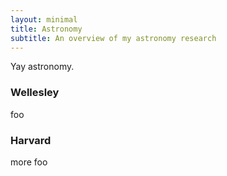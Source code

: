 ```yaml
---
layout: minimal
title: Astronomy
subtitle: An overview of my astronomy research
---
```


Yay astronomy.

### Wellesley

foo

### Harvard

more foo